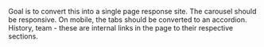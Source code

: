 Goal is to convert this into a single page response site. The carousel should be responsive. On mobile, the tabs should be converted to an accordion. History, team - these are internal links in the page to their respective sections.
